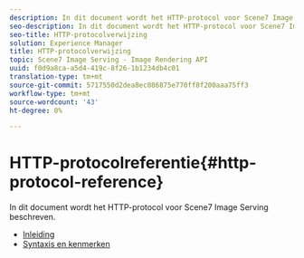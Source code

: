```yaml
---
description: In dit document wordt het HTTP-protocol voor Scene7 Image Serving beschreven.
seo-description: In dit document wordt het HTTP-protocol voor Scene7 Image Serving beschreven.
seo-title: HTTP-protocolverwijzing
solution: Experience Manager
title: HTTP-protocolverwijzing
topic: Scene7 Image Serving - Image Rendering API
uuid: f0d9a8ca-a5d4-419c-8f26-1b1234db4c01
translation-type: tm+mt
source-git-commit: 5717550d2dea8ec086875e770ff8f200aaa75ff3
workflow-type: tm+mt
source-wordcount: '43'
ht-degree: 0%

---
```



# HTTP-protocolreferentie{#http-protocol-reference}

In dit document wordt het HTTP-protocol voor Scene7 Image Serving beschreven.

* [Inleiding](/help/aem-is-ir-api/is-api/http-ref/image-serving-api-ref/c-http-protocol-reference/c-introduction/c-introduction.md)
* [Syntaxis en kenmerken](/help/aem-is-ir-api/is-api/http-ref/image-serving-api-ref/c-http-protocol-reference/c-syntax-and-features/c-syntax-and-features.md)
